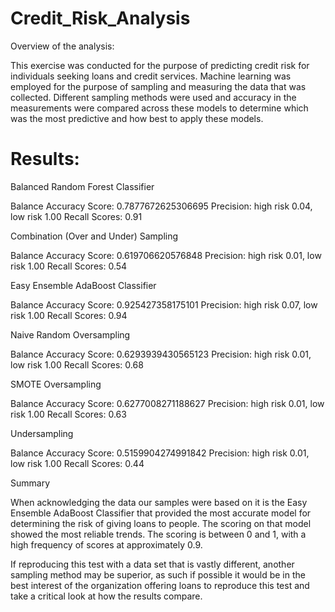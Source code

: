 # Credit_Risk_Analysis

Overview of the analysis: 

This exercise was conducted for the purpose of predicting credit risk for individuals seeking loans and credit services. Machine learning was employed for the purpose of sampling and measuring the data that was collected. Different sampling methods were used and accuracy in the measurements were compared across these models to determine which was the most predictive and how best to apply these models.

# Results:

Balanced Random Forest Classifier

Balance Accuracy Score: 0.7877672625306695
Precision: high risk 0.04, low risk 1.00
Recall Scores: 0.91


Combination (Over and Under) Sampling

Balance Accuracy Score: 0.619706620576848
Precision: high risk 0.01, low risk 1.00 
Recall Scores: 0.54


Easy Ensemble AdaBoost Classifier

Balance Accuracy Score: 0.925427358175101
Precision: high risk 0.07, low risk 1.00 
Recall Scores: 0.94


Naive Random Oversampling

Balance Accuracy Score: 0.6293939430565123
Precision: high risk 0.01, low risk 1.00 
Recall Scores: 0.68


SMOTE Oversampling

Balance Accuracy Score: 0.6277008271188627
Precision: high risk 0.01, low risk 1.00
Recall Scores: 0.63


Undersampling

Balance Accuracy Score: 0.5159904274991842
Precision: high risk 0.01, low risk 1.00
Recall Scores: 0.44


Summary

When acknowledging the data our samples were based on it is the Easy Ensemble AdaBoost Classifier that provided the most accurate model for determining the risk of giving loans to people. The scoring on that model showed the most reliable trends. The scoring is between 0 and 1, with a high frequency of scores at approximately 0.9.

If reproducing this test with a data set that is vastly different, another sampling method may be superior, as such if possible it would be in the best interest of the organization offering loans to reproduce this test and take a critical look at how the results compare.
